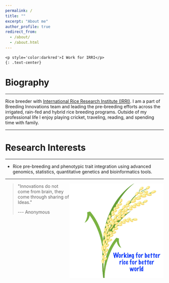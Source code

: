 ```yaml
---
permalink: /
title: ""
excerpt: "About me"
author_profile: true
redirect_from: 
  - /about/
  - /about.html
---
```


```
<p style='color:darkred'>I Work for IRRI</p>
{: .text-center}
```

Biography
======
------

Rice breeder with [International Rice Research Institute (IRRI)](https://www.irri.org/). I am a part of Breeding Innovations team and leading the pre-breeding efforts across the irrigated, rain-fed and hybrid rice breeding programs. Outside of my professional life I enjoy playing cricket, traveling, reading, and spending time with family.

------

Research Interests
======

------

* Rice pre-breeding and phenotypic trait integration using advanced genomics, statistics, quantitative genetics  and bioinformatics tools. 

------




<img align="right" src="images/rice.png" width="300" height="300" />






> "Innovations do not come from brain, they come through sharing of Ideas."
>
> --- Anonymous
